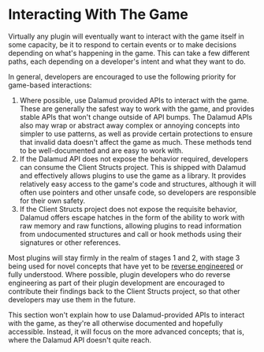 # Interacting With The Game

Virtually any plugin will eventually want to interact with the game itself in some capacity, be it to respond to certain
events or to make decisions depending on what's happening in the game. This can take a few different paths, each
depending on a developer's intent and what they want to do.

In general, developers are encouraged to use the following priority for game-based interactions:

1. Where possible, use Dalamud provided APIs to interact with the game. These are generally the safest way to work with
   the game, and provides stable APIs that won't change outside of API bumps. The Dalamud APIs also may wrap or
   abstract away complex or annoying concepts into simpler to use patterns, as well as provide certain protections to
   ensure that invalid data doesn't affect the game as much. These methods tend to be well-documented and are easy to
   work with.
2. If the Dalamud API does not expose the behavior required, developers can consume the Client Structs project. This is
   shipped with Dalamud and effectively allows plugins to use the game as a library. It provides relatively easy access
   to the game's code and structures, although it will often use pointers and other unsafe code, so developers are
   responsible for their own safety.
3. If the Client Structs project does not expose the requisite behavior, Dalamud offers escape hatches in the form of
   the ability to work with raw memory and raw functions, allowing plugins to read information from undocumented
   structures and call or hook methods using their signatures or other references.

Most plugins will stay firmly in the realm of stages 1 and 2, with stage 3 being used for novel concepts that have yet
to be [reverse engineered](reverse-engineering.md) or fully understood. Where possible, plugin developers who do
reverse engineering as part of their plugin development are encouraged to contribute their findings back to the Client
Structs project, so that other developers may use them in the future.

This section won't explain how to use Dalamud-provided APIs to interact with the game, as they're all otherwise
documented and hopefully accessible. Instead, it will focus on the more advanced concepts; that is, where
the Dalamud API doesn't quite reach.
